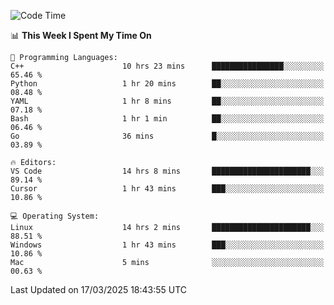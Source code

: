 
<!--START_SECTION:waka-->
![Code Time](http://img.shields.io/badge/Code%20Time-3%2C199%20hrs%201%20min-blue)

📊 **This Week I Spent My Time On** 

```text
💬 Programming Languages: 
C++                      10 hrs 23 mins      ████████████████░░░░░░░░░   65.46 % 
Python                   1 hr 20 mins        ██░░░░░░░░░░░░░░░░░░░░░░░   08.48 % 
YAML                     1 hr 8 mins         ██░░░░░░░░░░░░░░░░░░░░░░░   07.18 % 
Bash                     1 hr 1 min          ██░░░░░░░░░░░░░░░░░░░░░░░   06.46 % 
Go                       36 mins             █░░░░░░░░░░░░░░░░░░░░░░░░   03.89 % 

🔥 Editors: 
VS Code                  14 hrs 8 mins       ██████████████████████░░░   89.14 % 
Cursor                   1 hr 43 mins        ███░░░░░░░░░░░░░░░░░░░░░░   10.86 % 

💻 Operating System: 
Linux                    14 hrs 2 mins       ██████████████████████░░░   88.51 % 
Windows                  1 hr 43 mins        ███░░░░░░░░░░░░░░░░░░░░░░   10.86 % 
Mac                      5 mins              ░░░░░░░░░░░░░░░░░░░░░░░░░   00.63 % 
```


 Last Updated on 17/03/2025 18:43:55 UTC
<!--END_SECTION:waka-->

